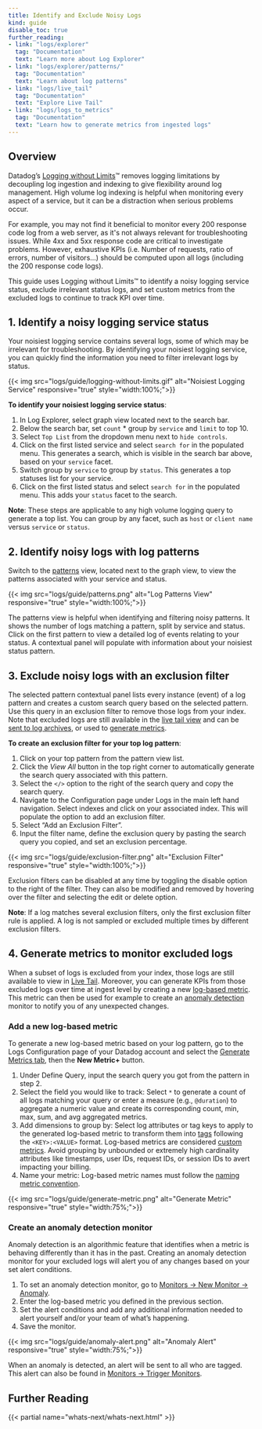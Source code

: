 ```yaml
---
title: Identify and Exclude Noisy Logs
kind: guide
disable_toc: true
further_reading:
- link: "logs/explorer"
  tag: "Documentation"
  text: "Learn more about Log Explorer"
- link: "logs/explorer/patterns/"
  tag: "Documentation"
  text: "Learn about log patterns"
- link: "logs/live_tail"
  tag: "Documentation"
  text: "Explore Live Tail"
- link: "logs/logs_to_metrics"
  tag: "Documentation"
  text: "Learn how to generate metrics from ingested logs"
---
```


## Overview

Datadog’s [Logging without Limits][1]&trade; removes logging limitations by decoupling log ingestion and indexing to give flexibility around log management. High volume log indexing is helpful when monitoring every aspect of a service, but it can be a distraction when serious problems occur.

For example, you may not find it beneficial to monitor every 200 response code log from a web server, as it's not always relevant for troubleshooting issues. While 4xx and 5xx response code are critical to investigate problems. 
However, exhaustive KPIs (i.e. Number of requests, ratio of errors, number of visitors...) should be computed upon all logs (including the 200 response code logs).

This guide uses Logging without Limits&trade; to identify a noisy logging service status, exclude irrelevant status logs, and set custom metrics from the excluded logs to continue to track KPI over time.

## 1. Identify a noisy logging service status

Your noisiest logging service contains several logs, some of which may be irrelevant for troubleshooting. By identifying your noisiest logging service, you can quickly find the information you need to filter irrelevant logs by status.

{{< img src="logs/guide/logging-without-limits.gif" alt="Noisiest Logging Service" responsive="true" style="width:100%;">}}

**To identify your noisiest logging service status**:

1. In Log Explorer, select graph view located next to the search bar. 
2. Below the search bar, set `count` * group by `service` and `limit` to top 10.
3. Select `Top List` from the dropdown menu next to `hide controls`.
4. Click on the first listed service and select `search for` in the populated menu. This generates a search, which is visible in the search bar above, based on your `service` facet.
5. Switch group by `service` to group by `status`. This generates a top statuses list for your service.
6. Click on the first listed status and select `search for` in the populated menu. This adds your `status` facet to the search.

**Note**: These steps are applicable to any high volume logging query to generate a top list. You can group by any facet, such as `host` or `client name` versus `service` or `status`.

## 2. Identify noisy logs with log patterns
Switch to the [patterns][2] view, located next to the graph view, to view the patterns associated with your service and status.

{{< img src="logs/guide/patterns.png" alt="Log Patterns View" responsive="true" style="width:100%;">}}

The patterns view is helpful when identifying and filtering noisy patterns. It shows the number of logs matching a pattern, split by service and status. Click on the first pattern to view a detailed log of events relating to your status. A contextual panel will populate with information about your noisiest status pattern.

## 3. Exclude noisy logs with an exclusion filter

The selected pattern contextual panel lists every instance (event) of a log pattern and creates a custom search query based on the selected pattern. Use this query in an exclusion filter to remove those logs from your index. Note that excluded logs are still available in the [live tail view][3] and can be [sent to log archives][4], or used to [generate metrics][5].

**To create an exclusion filter for your top log pattern**:

1. Click on your top pattern from the pattern view list.
2. Click the *View All* button in the top right corner to automatically generate the search query associated with this pattern.
3. Select the `</>` option to the right of the search query and copy the search query.
4. Navigate to the Configuration page under Logs in the main left hand navigation. Select indexes and click on your associated index. This will populate the option to add an exclusion filter.
5. Select “Add an Exclusion Filter”.
6. Input the filter name, define the exclusion query by pasting the search query you copied, and set an exclusion percentage.

{{< img src="logs/guide/exclusion-filter.png" alt="Exclusion Filter" responsive="true" style="width:100%;">}}

Exclusion filters can be disabled at any time by toggling the disable option to the right of the filter. They can also be modified and removed by hovering over the filter and selecting the edit or delete option.

**Note**: If a log matches several exclusion filters, only the first exclusion filter rule is applied. A log is not sampled or excluded multiple times by different exclusion filters.

## 4. Generate metrics to monitor excluded logs

When a subset of logs is excluded from your index, those logs are still available to view in [Live Tail][6]. Moreover, you can generate KPIs from those excluded logs over time at ingest level by creating a new [log-based metric][5]. This metric can then be used for example to create an [anomaly detection][7] monitor to notify you of any unexpected changes.

### Add a new log-based metric
To generate a new log-based metric based on your log pattern, go to the Logs Configuration page of your Datadog account and select the [Generate Metrics tab][8], then the **New Metric+** button.

1. Under Define Query, input the search query you got from the pattern in step 2.
2. Select the field you would like to track: Select `*` to generate a count of all logs matching your query or enter a measure (e.g., `@duration`) to aggregate a numeric value and create its corresponding count, min, max, sum, and avg aggregated metrics.
3. Add dimensions to group by: Select log attributes or tag keys to apply to the generated log-based metric to transform them into [tags][9] following the `<KEY>:<VALUE>` format. Log-based metrics are considered [custom metrics][10]. Avoid grouping by unbounded or extremely high cardinality attributes like timestamps, user IDs, request IDs, or session IDs to avert impacting your billing.
4. Name your metric: Log-based metric names must follow the [naming metric convention][11].

{{< img src="logs/guide/generate-metric.png" alt="Generate Metric" responsive="true" style="width:75%;">}}

### Create an anomaly detection monitor
Anomaly detection is an algorithmic feature that identifies when a metric is behaving differently than it has in the past. Creating an anomaly detection monitor for your excluded logs will alert you of any changes based on your set alert conditions.

1. To set an anomaly detection monitor, go to [Monitors -> New Monitor -> Anomaly][12].
2. Enter the log-based metric you defined in the previous section.
3. Set the alert conditions and add any additional information needed to alert yourself and/or your team of what’s happening.
4. Save the monitor.

{{< img src="logs/guide/anomaly-alert.png" alt="Anomaly Alert" responsive="true" style="width:75%;">}}

When an anomaly is detected, an alert will be sent to all who are tagged. This alert can also be found in [Monitors -> Trigger Monitors][13].

## Further Reading

{{< partial name="whats-next/whats-next.html" >}}

[1]: /logs
[2]: /logs/explorer/patterns
[3]: /logs/live_tail
[4]: /logs/archives
[5]: /logs/logs_to_metrics
[6]: /logs/live_tail/#overview
[7]: /monitors/monitor_types/anomaly
[8]: https://app.datadoghq.com/logs/pipelines/generate-metrics
[9]: /tagging
[10]: /developers/metrics/custom_metrics
[11]: /developers/metrics/#naming-metrics
[12]: https://app.datadoghq.com/monitors#create/anomaly
[13]: https://app.datadoghq.com/monitors/triggered
